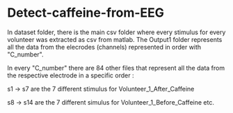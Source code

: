 # Detect-caffeine-from-EEG

In dataset folder, there is the main csv folder where every stimulus for every volunteer was extracted as csv from matlab.
The Output1 folder represents all the data from the elecrodes (channels) represented in order with "C_number". 

In every "C_number" there are 84 other files that represent all the data from the respective electrode in a specific order : 

s1 -> s7 are the 7 different stimulus for Volunteer_1_After_Caffeine

s8 -> s14 are the 7 different simulus for Volunteer_1_Before_Caffeine etc.
